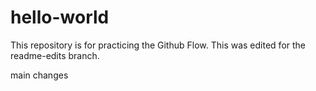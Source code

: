 # hello-world
This repository is for practicing the Github Flow. This was edited for the readme-edits branch.

main changes
